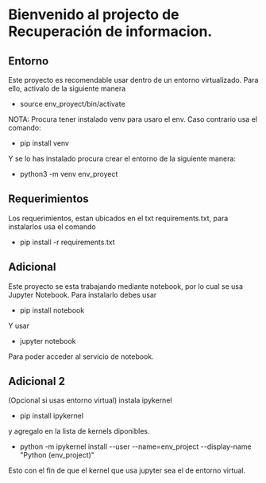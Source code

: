 # Bienvenido al projecto de Recuperación de informacion.

## Entorno
Este proyecto es recomendable usar dentro de un entorno virtualizado.
Para ello, activalo de la siguiente manera

- source env_proyect/bin/activate

NOTA: Procura tener instalado venv para usaro el env. Caso contrario usa el comando:

- pip install venv

Y se lo has instalado procura crear el entorno de la siguiente manera:

- python3 -m venv env_proyect


## Requerimientos
Los requerimientos, estan ubicados en el txt requirements.txt, para instalarlos usa el comando

- pip install -r requirements.txt

## Adicional
Este proyecto se esta trabajando mediante notebook, por lo cual se usa Jupyter Notebook.
Para instalarlo debes usar
- pip install notebook

Y usar

- jupyter notebook

Para poder acceder al servicio de notebook.

## Adicional 2
(Opcional si usas entorno virtual)
instala ipykernel

- pip install ipykernel

y agregalo en la lista de kernels diponibles.

- python -m ipykernel install --user --name=env_project --display-name "Python (env_project)"

Esto con el fin de que el kernel que usa jupyter sea el de entorno virtual.
